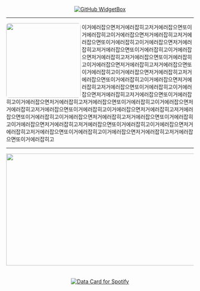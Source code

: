<div align="center">

<!--
<img src="https://github-readme-stats.vercel.app/api/top-langs/?username=eonduck2&layout=compact&langs_count=8" />
-->
  
[![GitHub WidgetBox](https://github-widgetbox.vercel.app/api/profile?username=eonduck2&data=followers,repositories,stars,commits)](https://github.com/Jurredr/github-widgetbox)

---

<div align="left">
  <img align="left" height="200" style="border-radius:7px" src="https://i.namu.wiki/i/7TpJiMdLkh0CF5BaXepxTiVtNYB57y__0jodJaqmUIMdrIfP0xMA790M7IYb5tU4S0uWAZYHeBijlqerp9Y3ao_dLGuiHHdr2z-GmprkDMk1wZfnL8YrUyf7HCti7T-si9zOBp3DUUjUCzZe4ox1Cg.webp"  />
<span>이거에러잡으면저거에러잡히고저거에러잡으면또이거에러잡히고이거에러잡으면저거에러잡히고저거에러잡으면또이거에러잡히고이거에러잡으면저거에러잡히고저거에러잡으면또이거에러잡히고이거에러잡으면저거에러잡히고저거에러잡으면또이거에러잡히고이거에러잡으면저거에러잡히고저거에러잡으면또이거에러잡히고이거에러잡으면저거에러잡히고저거에러잡으면또이거에러잡히고이거에러잡으면저거에러잡히고저거에러잡으면또이거에러잡히고이거에러잡으면저거에러잡히고저거에러잡으면또이거에러잡히고이거에러잡으면저거에러잡히고저거에러잡으면또이거에러잡히고이거에러잡으면저거에러잡히고저거에러잡으면또이거에러잡히고이거에러잡으면저거에러잡히고저거에러잡으면또이거에러잡히고이거에러잡으면저거에러잡히고저거에러잡으면또이거에러잡히고이거에러잡으면저거에러잡히고저거에러잡으면또이거에러잡히고이거에러잡으면저거에러잡히고저거에러잡으면또이거에러잡히고이거에러잡으면저거에러잡히고저거에러잡으면또이거에러잡히고</span>
</div>

---


<div align="center">
<a href="https://github.com/devxb/gitanimals">
<img
  src="https://render.gitanimals.org/farms/eonduck2"
  width="600"
  height="300"
/>
</a>
</div>

<br/>
<br/>


<a href="https://data-card-for-spotify.herokuapp.com/card?user_id=31ahf5obk3y6weke7yslqv6vv6z4">
  <img src="https://data-card-for-spotify.herokuapp.com/api/card?user_id=31ahf5obk3y6weke7yslqv6vv6z4&show_border=1&custom_title=-_-&limit=3" alt="Data Card for Spotify">
</a>

</div>
